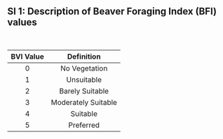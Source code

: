 ## SI 1: Description of Beaver Foraging Index (BFI) values 
<br/>

| BVI Value       | Definition           |
| :-------------: |:--------------------:|
| 0               | No Vegetation        |
| 1               | Unsuitable           |
| 2               | Barely Suitable      |
| 3               | Moderately Suitable  |
| 4               | Suitable             |
| 5               | Preferred            |
